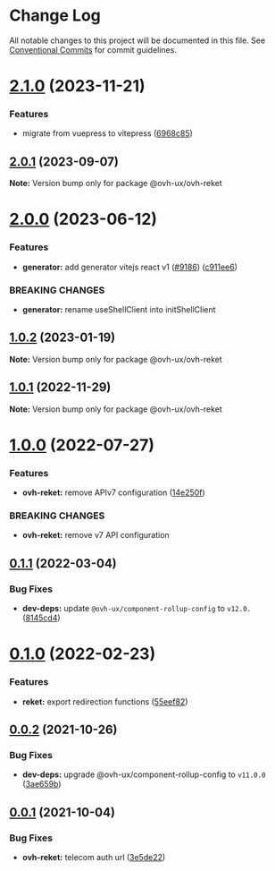 # Change Log

All notable changes to this project will be documented in this file.
See [Conventional Commits](https://conventionalcommits.org) for commit guidelines.

# [2.1.0](https://github.com/ovh/manager/compare/@ovh-ux/ovh-reket@2.0.1...@ovh-ux/ovh-reket@2.1.0) (2023-11-21)


### Features

* migrate from vuepress to vitepress ([6968c85](https://github.com/ovh/manager/commit/6968c85f00e19c41bc240abb37a50e9dacf9c5e5))





## [2.0.1](https://github.com/ovh/manager/compare/@ovh-ux/ovh-reket@2.0.0...@ovh-ux/ovh-reket@2.0.1) (2023-09-07)

**Note:** Version bump only for package @ovh-ux/ovh-reket





# [2.0.0](https://github.com/ovh/manager/compare/@ovh-ux/ovh-reket@1.0.2...@ovh-ux/ovh-reket@2.0.0) (2023-06-12)


### Features

* **generator:**  add generator vitejs react v1 ([#9186](https://github.com/ovh/manager/issues/9186)) ([c911ee6](https://github.com/ovh/manager/commit/c911ee6168e2803e2022dc0e275f242953ad8255))


### BREAKING CHANGES

* **generator:** rename useShellClient into initShellClient





## [1.0.2](https://github.com/ovh/manager/compare/@ovh-ux/ovh-reket@1.0.1...@ovh-ux/ovh-reket@1.0.2) (2023-01-19)

**Note:** Version bump only for package @ovh-ux/ovh-reket





## [1.0.1](https://github.com/ovh/manager/compare/@ovh-ux/ovh-reket@1.0.0...@ovh-ux/ovh-reket@1.0.1) (2022-11-29)

**Note:** Version bump only for package @ovh-ux/ovh-reket





# [1.0.0](https://github.com/ovh/manager/compare/@ovh-ux/ovh-reket@0.1.1...@ovh-ux/ovh-reket@1.0.0) (2022-07-27)


### Features

* **ovh-reket:** remove APIv7 configuration ([14e250f](https://github.com/ovh/manager/commit/14e250fbe672037842158372b60ccc6276477576))


### BREAKING CHANGES

* **ovh-reket:** remove v7 API configuration



## [0.1.1](https://github.com/ovh/manager/compare/@ovh-ux/ovh-reket@0.1.0...@ovh-ux/ovh-reket@0.1.1) (2022-03-04)


### Bug Fixes

* **dev-deps:** update `@ovh-ux/component-rollup-config` to `v12.0.` ([8145cd4](https://github.com/ovh/manager/commit/8145cd44a34cec071db4b5267182705625951077))



# [0.1.0](https://github.com/ovh/manager/compare/@ovh-ux/ovh-reket@0.0.2...@ovh-ux/ovh-reket@0.1.0) (2022-02-23)


### Features

* **reket:** export redirection functions ([55eef82](https://github.com/ovh/manager/commit/55eef82425d5eed3a67b9e2462d2968fe3b6d711))



## [0.0.2](https://github.com/ovh/manager/compare/@ovh-ux/ovh-reket@0.0.1...@ovh-ux/ovh-reket@0.0.2) (2021-10-26)


### Bug Fixes

* **dev-deps:** upgrade @ovh-ux/component-rollup-config to `v11.0.0` ([3ae659b](https://github.com/ovh/manager/commit/3ae659bea59244fd5660375b9dac52055cc374b0))



## [0.0.1](https://github.com/ovh/manager/compare/@ovh-ux/ovh-reket@0.0.0...@ovh-ux/ovh-reket@0.0.1) (2021-10-04)


### Bug Fixes

* **ovh-reket:** telecom auth url ([3e5de22](https://github.com/ovh/manager/commit/3e5de222ec05d79f28d5391a4fca0d145259ce99))
